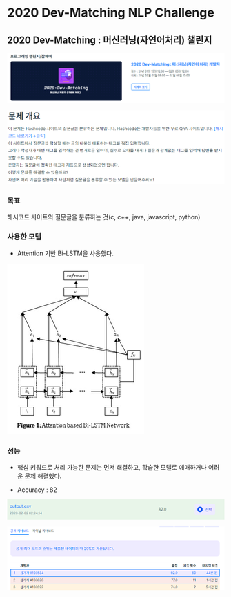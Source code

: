 # 2020 Dev-Matching NLP Challenge
## 2020 Dev-Matching : 머신러닝(자연어처리) 챌린지

 ![1](./image/1.PNG)
 
 ![2](./image/2.PNG) 

### 목표

해시코드 사이트의 질문글을 분류하는 것(c, c++, java, javascript, python)

### 사용한 모델

  * Attention 기반 Bi-LSTM을 사용했다.

 ![model](./image/model.jpg)
 
### 성능

  * 핵심 키워드로 처리 가능한 문제는 먼저 해결하고, 학습한 모델로 애매하거나 어려운 문제 해결했다.

  * Accuracy : 82

 ![3](./image/3.PNG) 
 
 ![4](./image/4.PNG) 
